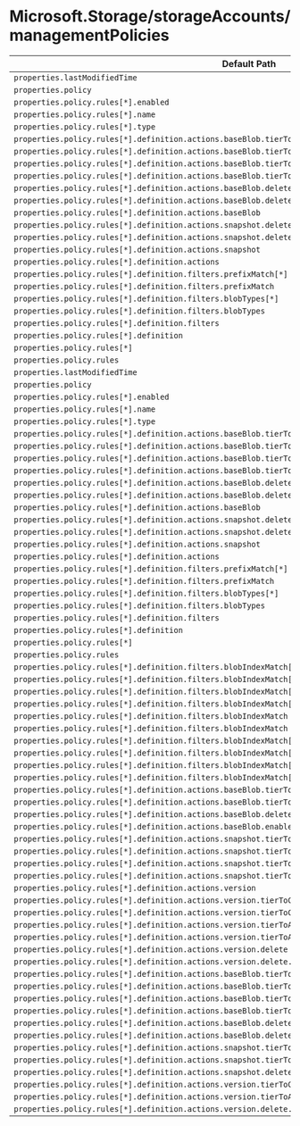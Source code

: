 # Microsoft.Storage/storageAccounts/managementPolicies

| Default Path | Alias |
|---|---|
| `properties.lastModifiedTime` | `Microsoft.Storage/storageAccounts/managementPolicies/lastModifiedTime` |
| `properties.policy` | `Microsoft.Storage/storageAccounts/managementPolicies/policy` |
| `properties.policy.rules[*].enabled` | `Microsoft.Storage/storageAccounts/managementPolicies/policy.rules[*].enabled` |
| `properties.policy.rules[*].name` | `Microsoft.Storage/storageAccounts/managementPolicies/policy.rules[*].name` |
| `properties.policy.rules[*].type` | `Microsoft.Storage/storageAccounts/managementPolicies/policy.rules[*].type` |
| `properties.policy.rules[*].definition.actions.baseBlob.tierToCool.daysAfterModificationGreaterThan` | `Microsoft.Storage/storageAccounts/managementPolicies/policy.rules[*].definition.actions.baseBlob.tierToCool.daysAfterModificationGreaterThan` |
| `properties.policy.rules[*].definition.actions.baseBlob.tierToCool` | `Microsoft.Storage/storageAccounts/managementPolicies/policy.rules[*].definition.actions.baseBlob.tierToCool` |
| `properties.policy.rules[*].definition.actions.baseBlob.tierToArchive.daysAfterModificationGreaterThan` | `Microsoft.Storage/storageAccounts/managementPolicies/policy.rules[*].definition.actions.baseBlob.tierToArchive.daysAfterModificationGreaterThan` |
| `properties.policy.rules[*].definition.actions.baseBlob.tierToArchive` | `Microsoft.Storage/storageAccounts/managementPolicies/policy.rules[*].definition.actions.baseBlob.tierToArchive` |
| `properties.policy.rules[*].definition.actions.baseBlob.delete.daysAfterModificationGreaterThan` | `Microsoft.Storage/storageAccounts/managementPolicies/policy.rules[*].definition.actions.baseBlob.delete.daysAfterModificationGreaterThan` |
| `properties.policy.rules[*].definition.actions.baseBlob.delete` | `Microsoft.Storage/storageAccounts/managementPolicies/policy.rules[*].definition.actions.baseBlob.delete` |
| `properties.policy.rules[*].definition.actions.baseBlob` | `Microsoft.Storage/storageAccounts/managementPolicies/policy.rules[*].definition.actions.baseBlob` |
| `properties.policy.rules[*].definition.actions.snapshot.delete.daysAfterCreationGreaterThan` | `Microsoft.Storage/storageAccounts/managementPolicies/policy.rules[*].definition.actions.snapshot.delete.daysAfterCreationGreaterThan` |
| `properties.policy.rules[*].definition.actions.snapshot.delete` | `Microsoft.Storage/storageAccounts/managementPolicies/policy.rules[*].definition.actions.snapshot.delete` |
| `properties.policy.rules[*].definition.actions.snapshot` | `Microsoft.Storage/storageAccounts/managementPolicies/policy.rules[*].definition.actions.snapshot` |
| `properties.policy.rules[*].definition.actions` | `Microsoft.Storage/storageAccounts/managementPolicies/policy.rules[*].definition.actions` |
| `properties.policy.rules[*].definition.filters.prefixMatch[*]` | `Microsoft.Storage/storageAccounts/managementPolicies/policy.rules[*].definition.filters.prefixMatch[*]` |
| `properties.policy.rules[*].definition.filters.prefixMatch` | `Microsoft.Storage/storageAccounts/managementPolicies/policy.rules[*].definition.filters.prefixMatch` |
| `properties.policy.rules[*].definition.filters.blobTypes[*]` | `Microsoft.Storage/storageAccounts/managementPolicies/policy.rules[*].definition.filters.blobTypes[*]` |
| `properties.policy.rules[*].definition.filters.blobTypes` | `Microsoft.Storage/storageAccounts/managementPolicies/policy.rules[*].definition.filters.blobTypes` |
| `properties.policy.rules[*].definition.filters` | `Microsoft.Storage/storageAccounts/managementPolicies/policy.rules[*].definition.filters` |
| `properties.policy.rules[*].definition` | `Microsoft.Storage/storageAccounts/managementPolicies/policy.rules[*].definition` |
| `properties.policy.rules[*]` | `Microsoft.Storage/storageAccounts/managementPolicies/policy.rules[*]` |
| `properties.policy.rules` | `Microsoft.Storage/storageAccounts/managementPolicies/policy.rules` |
| `properties.lastModifiedTime` | `Microsoft.Storage/storageAccounts/managementPolicies/default.lastModifiedTime` |
| `properties.policy` | `Microsoft.Storage/storageAccounts/managementPolicies/default.policy` |
| `properties.policy.rules[*].enabled` | `Microsoft.Storage/storageAccounts/managementPolicies/default.policy.rules[*].enabled` |
| `properties.policy.rules[*].name` | `Microsoft.Storage/storageAccounts/managementPolicies/default.policy.rules[*].name` |
| `properties.policy.rules[*].type` | `Microsoft.Storage/storageAccounts/managementPolicies/default.policy.rules[*].type` |
| `properties.policy.rules[*].definition.actions.baseBlob.tierToCool.daysAfterModificationGreaterThan` | `Microsoft.Storage/storageAccounts/managementPolicies/default.policy.rules[*].definition.actions.baseBlob.tierToCool.daysAfterModificationGreaterThan` |
| `properties.policy.rules[*].definition.actions.baseBlob.tierToCool` | `Microsoft.Storage/storageAccounts/managementPolicies/default.policy.rules[*].definition.actions.baseBlob.tierToCool` |
| `properties.policy.rules[*].definition.actions.baseBlob.tierToArchive.daysAfterModificationGreaterThan` | `Microsoft.Storage/storageAccounts/managementPolicies/default.policy.rules[*].definition.actions.baseBlob.tierToArchive.daysAfterModificationGreaterThan` |
| `properties.policy.rules[*].definition.actions.baseBlob.tierToArchive` | `Microsoft.Storage/storageAccounts/managementPolicies/default.policy.rules[*].definition.actions.baseBlob.tierToArchive` |
| `properties.policy.rules[*].definition.actions.baseBlob.delete.daysAfterModificationGreaterThan` | `Microsoft.Storage/storageAccounts/managementPolicies/default.policy.rules[*].definition.actions.baseBlob.delete.daysAfterModificationGreaterThan` |
| `properties.policy.rules[*].definition.actions.baseBlob.delete` | `Microsoft.Storage/storageAccounts/managementPolicies/default.policy.rules[*].definition.actions.baseBlob.delete` |
| `properties.policy.rules[*].definition.actions.baseBlob` | `Microsoft.Storage/storageAccounts/managementPolicies/default.policy.rules[*].definition.actions.baseBlob` |
| `properties.policy.rules[*].definition.actions.snapshot.delete.daysAfterCreationGreaterThan` | `Microsoft.Storage/storageAccounts/managementPolicies/default.policy.rules[*].definition.actions.snapshot.delete.daysAfterCreationGreaterThan` |
| `properties.policy.rules[*].definition.actions.snapshot.delete` | `Microsoft.Storage/storageAccounts/managementPolicies/default.policy.rules[*].definition.actions.snapshot.delete` |
| `properties.policy.rules[*].definition.actions.snapshot` | `Microsoft.Storage/storageAccounts/managementPolicies/default.policy.rules[*].definition.actions.snapshot` |
| `properties.policy.rules[*].definition.actions` | `Microsoft.Storage/storageAccounts/managementPolicies/default.policy.rules[*].definition.actions` |
| `properties.policy.rules[*].definition.filters.prefixMatch[*]` | `Microsoft.Storage/storageAccounts/managementPolicies/default.policy.rules[*].definition.filters.prefixMatch[*]` |
| `properties.policy.rules[*].definition.filters.prefixMatch` | `Microsoft.Storage/storageAccounts/managementPolicies/default.policy.rules[*].definition.filters.prefixMatch` |
| `properties.policy.rules[*].definition.filters.blobTypes[*]` | `Microsoft.Storage/storageAccounts/managementPolicies/default.policy.rules[*].definition.filters.blobTypes[*]` |
| `properties.policy.rules[*].definition.filters.blobTypes` | `Microsoft.Storage/storageAccounts/managementPolicies/default.policy.rules[*].definition.filters.blobTypes` |
| `properties.policy.rules[*].definition.filters` | `Microsoft.Storage/storageAccounts/managementPolicies/default.policy.rules[*].definition.filters` |
| `properties.policy.rules[*].definition` | `Microsoft.Storage/storageAccounts/managementPolicies/default.policy.rules[*].definition` |
| `properties.policy.rules[*]` | `Microsoft.Storage/storageAccounts/managementPolicies/default.policy.rules[*]` |
| `properties.policy.rules` | `Microsoft.Storage/storageAccounts/managementPolicies/default.policy.rules` |
| `properties.policy.rules[*].definition.filters.blobIndexMatch[*].name` | `Microsoft.Storage/storageAccounts/managementPolicies/default.policy.rules[*].definition.filters.blobIndexMatch[*].name` |
| `properties.policy.rules[*].definition.filters.blobIndexMatch[*].op` | `Microsoft.Storage/storageAccounts/managementPolicies/default.policy.rules[*].definition.filters.blobIndexMatch[*].op` |
| `properties.policy.rules[*].definition.filters.blobIndexMatch[*].value` | `Microsoft.Storage/storageAccounts/managementPolicies/default.policy.rules[*].definition.filters.blobIndexMatch[*].value` |
| `properties.policy.rules[*].definition.filters.blobIndexMatch[*]` | `Microsoft.Storage/storageAccounts/managementPolicies/default.policy.rules[*].definition.filters.blobIndexMatch[*]` |
| `properties.policy.rules[*].definition.filters.blobIndexMatch` | `Microsoft.Storage/storageAccounts/managementPolicies/default.policy.rules[*].definition.filters.blobIndexMatch` |
| `properties.policy.rules[*].definition.filters.blobIndexMatch` | `Microsoft.Storage/storageAccounts/managementPolicies/policy.rules[*].definition.filters.blobIndexMatch` |
| `properties.policy.rules[*].definition.filters.blobIndexMatch[*]` | `Microsoft.Storage/storageAccounts/managementPolicies/policy.rules[*].definition.filters.blobIndexMatch[*]` |
| `properties.policy.rules[*].definition.filters.blobIndexMatch[*].name` | `Microsoft.Storage/storageAccounts/managementPolicies/policy.rules[*].definition.filters.blobIndexMatch[*].name` |
| `properties.policy.rules[*].definition.filters.blobIndexMatch[*].op` | `Microsoft.Storage/storageAccounts/managementPolicies/policy.rules[*].definition.filters.blobIndexMatch[*].op` |
| `properties.policy.rules[*].definition.filters.blobIndexMatch[*].value` | `Microsoft.Storage/storageAccounts/managementPolicies/policy.rules[*].definition.filters.blobIndexMatch[*].value` |
| `properties.policy.rules[*].definition.actions.baseBlob.tierToCool.daysAfterLastAccessTimeGreaterThan` | `Microsoft.Storage/storageAccounts/managementPolicies/policy.rules[*].definition.actions.baseBlob.tierToCool.daysAfterLastAccessTimeGreaterThan` |
| `properties.policy.rules[*].definition.actions.baseBlob.tierToArchive.daysAfterLastAccessTimeGreaterThan` | `Microsoft.Storage/storageAccounts/managementPolicies/policy.rules[*].definition.actions.baseBlob.tierToArchive.daysAfterLastAccessTimeGreaterThan` |
| `properties.policy.rules[*].definition.actions.baseBlob.delete.daysAfterLastAccessTimeGreaterThan` | `Microsoft.Storage/storageAccounts/managementPolicies/policy.rules[*].definition.actions.baseBlob.delete.daysAfterLastAccessTimeGreaterThan` |
| `properties.policy.rules[*].definition.actions.baseBlob.enableAutoTierToHotFromCool` | `Microsoft.Storage/storageAccounts/managementPolicies/policy.rules[*].definition.actions.baseBlob.enableAutoTierToHotFromCool` |
| `properties.policy.rules[*].definition.actions.snapshot.tierToCool` | `Microsoft.Storage/storageAccounts/managementPolicies/policy.rules[*].definition.actions.snapshot.tierToCool` |
| `properties.policy.rules[*].definition.actions.snapshot.tierToCool.daysAfterCreationGreaterThan` | `Microsoft.Storage/storageAccounts/managementPolicies/policy.rules[*].definition.actions.snapshot.tierToCool.daysAfterCreationGreaterThan` |
| `properties.policy.rules[*].definition.actions.snapshot.tierToArchive` | `Microsoft.Storage/storageAccounts/managementPolicies/policy.rules[*].definition.actions.snapshot.tierToArchive` |
| `properties.policy.rules[*].definition.actions.snapshot.tierToArchive.daysAfterCreationGreaterThan` | `Microsoft.Storage/storageAccounts/managementPolicies/policy.rules[*].definition.actions.snapshot.tierToArchive.daysAfterCreationGreaterThan` |
| `properties.policy.rules[*].definition.actions.version` | `Microsoft.Storage/storageAccounts/managementPolicies/policy.rules[*].definition.actions.version` |
| `properties.policy.rules[*].definition.actions.version.tierToCool` | `Microsoft.Storage/storageAccounts/managementPolicies/policy.rules[*].definition.actions.version.tierToCool` |
| `properties.policy.rules[*].definition.actions.version.tierToCool.daysAfterCreationGreaterThan` | `Microsoft.Storage/storageAccounts/managementPolicies/policy.rules[*].definition.actions.version.tierToCool.daysAfterCreationGreaterThan` |
| `properties.policy.rules[*].definition.actions.version.tierToArchive` | `Microsoft.Storage/storageAccounts/managementPolicies/policy.rules[*].definition.actions.version.tierToArchive` |
| `properties.policy.rules[*].definition.actions.version.tierToArchive.daysAfterCreationGreaterThan` | `Microsoft.Storage/storageAccounts/managementPolicies/policy.rules[*].definition.actions.version.tierToArchive.daysAfterCreationGreaterThan` |
| `properties.policy.rules[*].definition.actions.version.delete` | `Microsoft.Storage/storageAccounts/managementPolicies/policy.rules[*].definition.actions.version.delete` |
| `properties.policy.rules[*].definition.actions.version.delete.daysAfterCreationGreaterThan` | `Microsoft.Storage/storageAccounts/managementPolicies/policy.rules[*].definition.actions.version.delete.daysAfterCreationGreaterThan` |
| `properties.policy.rules[*].definition.actions.baseBlob.tierToCool.daysAfterLastTierChangeGreaterThan` | `Microsoft.Storage/storageAccounts/managementPolicies/policy.rules[*].definition.actions.baseBlob.tierToCool.daysAfterLastTierChangeGreaterThan` |
| `properties.policy.rules[*].definition.actions.baseBlob.tierToCool.daysAfterCreationGreaterThan` | `Microsoft.Storage/storageAccounts/managementPolicies/policy.rules[*].definition.actions.baseBlob.tierToCool.daysAfterCreationGreaterThan` |
| `properties.policy.rules[*].definition.actions.baseBlob.tierToArchive.daysAfterLastTierChangeGreaterThan` | `Microsoft.Storage/storageAccounts/managementPolicies/policy.rules[*].definition.actions.baseBlob.tierToArchive.daysAfterLastTierChangeGreaterThan` |
| `properties.policy.rules[*].definition.actions.baseBlob.tierToArchive.daysAfterCreationGreaterThan` | `Microsoft.Storage/storageAccounts/managementPolicies/policy.rules[*].definition.actions.baseBlob.tierToArchive.daysAfterCreationGreaterThan` |
| `properties.policy.rules[*].definition.actions.baseBlob.delete.daysAfterLastTierChangeGreaterThan` | `Microsoft.Storage/storageAccounts/managementPolicies/policy.rules[*].definition.actions.baseBlob.delete.daysAfterLastTierChangeGreaterThan` |
| `properties.policy.rules[*].definition.actions.baseBlob.delete.daysAfterCreationGreaterThan` | `Microsoft.Storage/storageAccounts/managementPolicies/policy.rules[*].definition.actions.baseBlob.delete.daysAfterCreationGreaterThan` |
| `properties.policy.rules[*].definition.actions.snapshot.tierToCool.daysAfterLastTierChangeGreaterThan` | `Microsoft.Storage/storageAccounts/managementPolicies/policy.rules[*].definition.actions.snapshot.tierToCool.daysAfterLastTierChangeGreaterThan` |
| `properties.policy.rules[*].definition.actions.snapshot.tierToArchive.daysAfterLastTierChangeGreaterThan` | `Microsoft.Storage/storageAccounts/managementPolicies/policy.rules[*].definition.actions.snapshot.tierToArchive.daysAfterLastTierChangeGreaterThan` |
| `properties.policy.rules[*].definition.actions.snapshot.delete.daysAfterLastTierChangeGreaterThan` | `Microsoft.Storage/storageAccounts/managementPolicies/policy.rules[*].definition.actions.snapshot.delete.daysAfterLastTierChangeGreaterThan` |
| `properties.policy.rules[*].definition.actions.version.tierToCool.daysAfterLastTierChangeGreaterThan` | `Microsoft.Storage/storageAccounts/managementPolicies/policy.rules[*].definition.actions.version.tierToCool.daysAfterLastTierChangeGreaterThan` |
| `properties.policy.rules[*].definition.actions.version.tierToArchive.daysAfterLastTierChangeGreaterThan` | `Microsoft.Storage/storageAccounts/managementPolicies/policy.rules[*].definition.actions.version.tierToArchive.daysAfterLastTierChangeGreaterThan` |
| `properties.policy.rules[*].definition.actions.version.delete.daysAfterLastTierChangeGreaterThan` | `Microsoft.Storage/storageAccounts/managementPolicies/policy.rules[*].definition.actions.version.delete.daysAfterLastTierChangeGreaterThan` |

